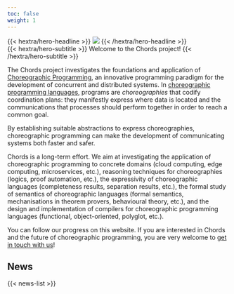```yaml
---
toc: false
weight: 1
---
```


<div class="hx-mt-6 hx-mb-6">
{{< hextra/hero-headline >}}
  <!-- Chords Project -->
  <img src="/images/data-choreographies-system.svg" style="margin: auto; max-height: 400px;"/>
{{< /hextra/hero-headline >}}
</div>

<div class="hx-mb-12">
{{< hextra/hero-subtitle >}}
  Welcome to the Chords project!
{{< /hextra/hero-subtitle >}}

The Chords project investigates the foundations and application of [Choreographic Programming](https://en.wikipedia.org/wiki/Choreographic_programming), an innovative programming paradigm for the development of concurrent and distributed systems.
In [choreographic programming languages](https://www.fabriziomontesi.com/bliki/ChoreographicProgramming), programs are _choreographies_ that codify coordination plans: they manifestly express where data is located and the communications that processes should perform together in order to reach a common goal.

By establishing suitable abstractions to express choreographies, choreographic programming can make the development of communicating systems both faster and safer.

Chords is a long-term effort. We aim at investigating the application of choreographic programming to concrete domains (cloud computing, edge computing, microservices, etc.), reasoning techniques for choreographies (logics, proof automation, etc.), the expressivity of choreographic languages (completeness results, separation results, etc.), the formal study of semantics of choreographic languages (formal semantics, mechanisations in theorem provers, behavioural theory, etc.), and the design and implementation of compilers for choreographic programming languages (functional, object-oriented, polyglot, etc.).

You can follow our progress on this website. If you are interested in Chords and the future of choreographic programming, you are very welcome to [get in touch with us](/about)!

</div>

<!-- ## Projects

<div class="hx-block hx-h-4"></div>

{{< hextra/feature-grid >}}

    {{< hextra/feature-card
    title="Choral"
    subtitle="Powerful, Higher-order, Object-oriented choreographic programming language"
    link="https://www.choral-lang.org/"
    style="background: radial-gradient(ellipse at 50% 80%,rgba(179, 68, 255, 0.21),hsla(249.7, 100%, 92.7%, 0.05));">}}

{{< /hextra/feature-grid >}}

## Publications

<div class="hx-block hx-h-4"></div> -->

<!-- <a class="hideUnderline" href="https://dl.acm.org/doi/10.1145/3632398">
{{< callout emoji="📖" >}}
Choral: Object-oriented Choreographic Programming
{{< /callout >}}
</a> -->
<!--
<div class="hideUnderline">

{{< card
link="https://dl.acm.org/doi/10.1145/3632398"
title="Choral: Object-oriented Choreographic Programming"
subtitle="Read more about the Choral programming language" >}}

</div> -->

## News

{{< news-list >}}

<!-- {{< cards >}}
{{< card link="docs" title="Docs" icon="book-open" >}}
{{< card link="about" title="About" icon="user" >}}
{{< /cards >}} -->
